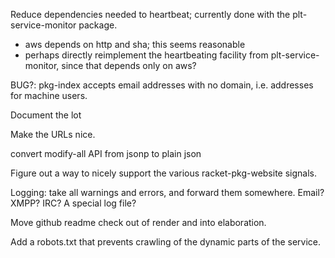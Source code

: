 Reduce dependencies needed to heartbeat; currently done with the plt-service-monitor package.
  - aws depends on http and sha; this seems reasonable
  - perhaps directly reimplement the heartbeating facility from
    plt-service-monitor, since that depends only on aws?

BUG?: pkg-index accepts email addresses with no domain, i.e. addresses for machine users.

Document the lot

Make the URLs nice.

convert modify-all API from jsonp to plain json

Figure out a way to nicely support the various racket-pkg-website signals.

Logging: take all warnings and errors, and forward them somewhere.
Email? XMPP? IRC? A special log file?

Move github readme check out of render and into elaboration.

Add a robots.txt that prevents crawling of the dynamic parts of the service.
